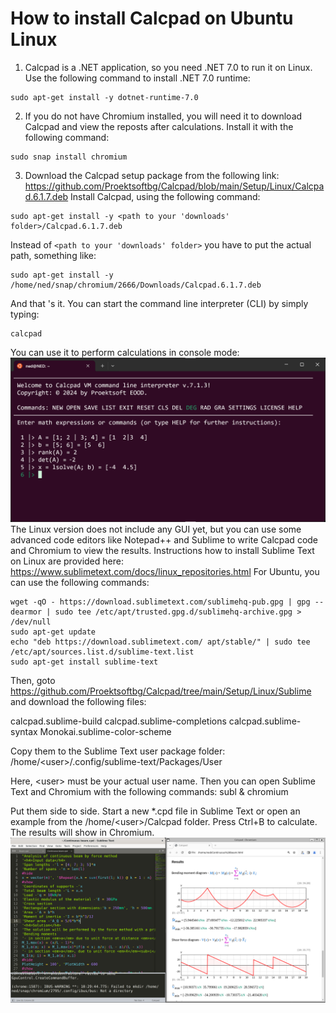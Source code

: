 # How to install Calcpad on Ubuntu Linux

1. Calcpad is a .NET application, so you need .NET 7.0 to run it on Linux.
Use the following command to install .NET 7.0 runtime:
```
sudo apt-get install -y dotnet-runtime-7.0
```
2. If you do not have Chromium installed, you will need it to download Calcpad and view the reposts after calculations. Install it with the following command:
```
sudo snap install chromium
```
3. Download the Calcpad setup package from the following link:
https://github.com/Proektsoftbg/Calcpad/blob/main/Setup/Linux/Calcpad.6.1.7.deb
Install Calcpad, using the following command:
```
sudo apt-get install -y <path to your 'downloads' folder>/Calcpad.6.1.7.deb
```
Instead of `<path to your 'downloads' folder>` you have to put the actual path, something like:
```
sudo apt-get install -y /home/ned/snap/chromium/2666/Downloads/Calcpad.6.1.7.deb
```
And that 's it. You can start the command line interpreter (CLI) by simply typing:
```
calcpad
```
You can use it to perform calculations in console mode:
![Cli](https://github.com/Proektsoftbg/Calcpad/blob/main/Setup/Linux/Images/Cli.png)
The Linux version does not include any GUI yet, but you can use some advanced code editors like Notepad++ and Sublime to write Calcpad code and Chromium to view the results.
Instructions how to install Sublime Text on Linux are provided here:
https://www.sublimetext.com/docs/linux_repositories.html
For Ubuntu, you can use the following commands:
```
wget -qO - https://download.sublimetext.com/sublimehq-pub.gpg | gpg --dearmor | sudo tee /etc/apt/trusted.gpg.d/sublimehq-archive.gpg > /dev/null
sudo apt-get update
echo "deb https://download.sublimetext.com/ apt/stable/" | sudo tee /etc/apt/sources.list.d/sublime-text.list
sudo apt-get install sublime-text
```
Then, goto https://github.com/Proektsoftbg/Calcpad/tree/main/Setup/Linux/Sublime and download the following files:

calcpad.sublime-build
calcpad.sublime-completions
calcpad.sublime-syntax
Monokai.sublime-color-scheme

Copy them to the Sublime Text user package folder:
/home/&lt;user&gt;/.config/sublime-text/Packages/User

Here, &lt;user&gt; must be your actual user name.
Then you can open Sublime Text and Chromium with the following commands:
subl &
chromium

Put them side to side. Start a new *.cpd file in Sublime Text or open an example from the /home/&lt;user&gt;/Calcpad folder.
Press Ctrl+B to calculate. The results will show in Chromium.
![Sublime+Chromium](https://github.com/Proektsoftbg/Calcpad/blob/main/Setup/Linux/Images/Sublime+Chromium.png)
